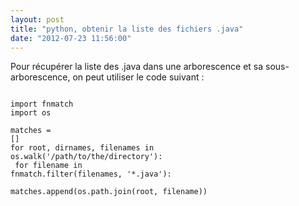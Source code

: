 ```yaml
---
layout: post
title: "python, obtenir la liste des fichiers .java"
date: "2012-07-23 11:56:00"
---
```

Pour récupérer la liste des .java dans une arborescence et sa sous-arborescence, on peut utiliser le code suivant :  <code><pre><br />import fnmatch<br />import os<br /><br />matches = []<br />for root, dirnames, filenames in os.walk('/path/to/the/directory'):<br />  for filename in fnmatch.filter(filenames, '*.java'):<br />      matches.append(os.path.join(root, filename))<br /></pre></code>
